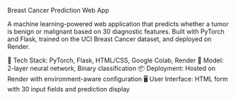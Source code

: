 Breast Cancer Prediction Web App

A machine learning-powered web application that predicts whether a tumor is benign or malignant based on 30 diagnostic features. Built with PyTorch and Flask, trained on the UCI Breast Cancer dataset, and deployed on Render.

🔧 Tech Stack: PyTorch, Flask, HTML/CSS, Google Colab, Render
💾 Model: 2-layer neural network, Binary classification
📦 Deployment: Hosted on Render with environment-aware configuration
🖥️ User Interface: HTML form with 30 input fields and prediction display
